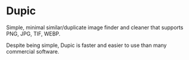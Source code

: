 # Dupic
Simple, minimal similar/duplicate image finder and cleaner that supports PNG, JPG, TIF, WEBP.

Despite being simple, Dupic is faster and easier to use than many commercial software.

